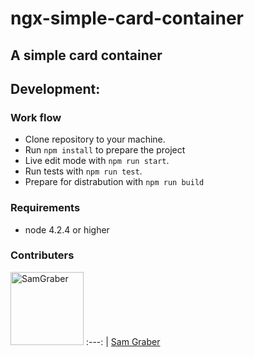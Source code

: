 # ngx-simple-card-container
## A simple card container

## Development:

### Work flow

* Clone repository to your machine.
* Run `npm install` to prepare the  project
* Live edit mode with `npm run start`.
* Run tests with `npm run test`.
* Prepare for distrabution with `npm run build`

### Requirements

* node 4.2.4 or higher

### Contributers

[<img alt="SamGraber" src="https://avatars.githubusercontent.com/u/6878589?v=3" width="117">](https://github.com/SamGraber)
:---: |
[Sam Graber](https://github.com/SamGraber)
